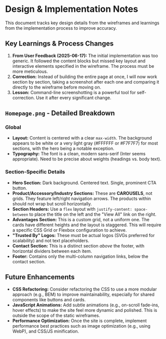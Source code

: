 # Design & Implementation Notes

This document tracks key design details from the wireframes and learnings from the implementation process to improve accuracy.

## Key Learnings & Process Changes

1.  **From User Feedback (2025-06-17):** The initial implementation was too generic. It followed the content blocks but missed key layout and interactive elements specified in the wireframe. The process must be more meticulous.
2.  **Correction:** Instead of building the entire page at once, I will now work section by section, taking a screenshot after each one and comparing it directly to the wireframe before moving on.
3.  **Lesson:** Command-line screenshotting is a powerful tool for self-correction. Use it after every significant change.

## `Homepage.png` - Detailed Breakdown

### Global

*   **Layout:** Content is centered with a clear `max-width`. The background appears to be white or a very light gray (#FFFFFF or #F7F7F7) for most sections, with the hero being a notable exception.
*   **Typography:** The font is a clean, modern sans-serif (Inter seems appropriate). Need to be precise about weights (headings vs. body text).

### Section-Specific Details

*   **Hero Section:** Dark background. Centered text. Single, prominent CTA button.
*   **Product/Accessory/Industry Sections:** These are **CAROUSELS**, not grids. They feature left/right navigation arrows. The products within should not wrap but scroll horizontally.
*   **Section Headers:** Use a `flex` layout with `justify-content: space-between` to place the title on the left and the "View All" link on the right.
*   **Advantages Section:** This is a custom grid, not a uniform one. The cards have different heights and the layout is staggered. This will require a specific CSS Grid or Flexbox configuration to achieve.
*   **"Trusted By" Logos:** These must be actual logos (SVGs preferred for scalability) and not text placeholders.
*   **Contact Section:** This is a distinct section *above* the footer, with horizontal dividers between each item.
*   **Footer:** Contains only the multi-column navigation links, below the contact section.

## Future Enhancements

*   **CSS Refactoring:** Consider refactoring the CSS to use a more modular approach (e.g., BEM) to improve maintainability, especially for shared components like buttons and cards.
*   **JavaScript Animations:** Add subtle animations (e.g., on-scroll fade-ins, hover effects) to make the site feel more dynamic and polished. This is outside the scope of the static wireframes.
*   **Performance Optimization:** Once the site is complete, implement performance best practices such as image optimization (e.g., using WebP), and CSS/JS minification.
